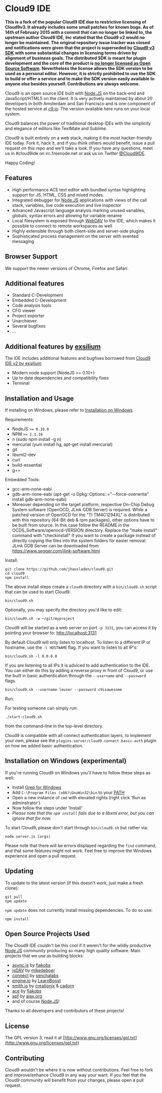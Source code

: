 # Cloud9 IDE

**This is a fork of the popular Cloud9 IDE due to restrictive licensing of Cloud9v3. It already includes some small patches for known bugs. As of 14th of February 2015 with a commit that can no longer be linked to, the upstream author Cloud9 IDE, Inc stated that the Cloud9 v2 would no longer be maintained. The original repository issue tracker was closed and notifications were given that the project is superseded by [Cloud9 v3 SDK](https://github.com/c9/core/) with some substantial changes in licensing terms driven by alignment of business goals. The distributed SDK is meant for plugin development and the core of the product is [no longer licensed as Open Source Software](http://cloud9-sdk.readme.io/v0.1/docs/the-licenses-for-cloud9-sdk-and-packages). Nevertheless the license allows the SDK version to be used as a personal editor. However, it is strictly prohibited to use the SDK to build or offer a service and to make the SDK version easily available to anyone else besides yourself. Contributions are always welcome.**

Cloud9 is an open source IDE built with [Node.JS] on the back-end and JavaScript/HTML5 on the client.
It is very actively maintained by about 20 developers in both Amsterdam and San Francisco and is one
component of the hosted service at [c9.io](http://c9.io). The version available here runs on your local system.

Cloud9 balances the power of traditional desktop IDEs with the simplicity and elegance of editors
like TextMate and Sublime.

Cloud9 is built entirely on a web stack, making it the most hacker-friendly IDE today.
Fork it, hack it, and if you think others would benefit, issue a pull request on this repo
and we'll take a look. If you have any questions, meet us in #cloud9ide on irc.freenode.net
or ask us on Twitter [@Cloud9IDE](http://twitter.com/#!/Cloud9IDE).

Happy Coding!

## Features

  * High performance ACE text editor with bundled syntax highlighting support for JS, HTML, CSS and mixed modes.
  * Integrated debugger for [Node.JS] applications with views of the call stack, variables, live code execution and live inspector
  * Advanced Javascript language analysis marking unused variables, globals, syntax errors and allowing for variable rename
  * Local filesystem is exposed through [WebDAV](http://en.wikipedia.org/wiki/WebDAV) to the IDE, which makes it possible to connect to remote workspaces as well
  * Highly extensible through both client-side and server-side plugins
  * Sophisticated process management on the server with evented messaging

## Browser Support

We support the newer versions of Chrome, Firefox and Safari.

## Additional features

- Standard C-Development
- Embedded C-Development
- Code analysis tools
- CFG viewer
- Project exporter
- Unarchiever
- Several bugfixes
- ...


## Additional features by [exsilium](https://github.com/exsilium)

The IDE includes additional features and bugfixes borrowed from [Cloud9 IDE v2 by exsilium](https://github.com/exsilium/cloud9)

- Modern node support (NodeJS >= 0.10+)
- Up to date dependencies and compatibility fixes
- Terminal

## Installation and Usage

If installing on Windows, please refer to [Installation on Windows](#installation-on-windows-experimental).

Requirements:

  * NodeJS `>= 0.10.0`
  * NPM `>= 1.1.16`
  * n (sudo npm install -g n)
  * mercurial (yum install hg, apt-get install mercurial)
  * git
  * libxml2-dev
  * curl
  * build-essential
  * g++

Embedded Tools:

  * gcc-arm-none-eabi
  * gdb-arm-none-eabi (apt-get -o Dpkg::Options::="--force-overwrite" install gdb-arm-none-eabi)
  * Moreover depending on the target platform, respective On-Chip Debug System software (OpenOCD, JLink GDB Server) is required. While a
    patched version of OpenOCD for the "TI TM4C1294XL" is distributed with this repository (64-Bit deb & rpm packages), other options have to be built from source. In this case follow the README in the OCDS_Software/openocd-VERSION directory. Replace the "make install" command with "checkinstall" if you want to create a package instead of directly copying the files into the system folders for easier removal.
    JLink GDB Server can be downloaded from https://www.segger.com/jlink-software.html

Install:

    git clone https://github.com/jhausladen/cloud9.git
    cd cloud9
    npm install

The above install steps create a `cloud9` directory with a `bin/cloud9.sh`
script that can be used to start Cloud9:

    bin/cloud9.sh

Optionally, you may specify the directory you'd like to edit:

    bin/cloud9.sh -w ~/git/myproject

Cloud9 will be started as a web server on port `-p 3131`, you can access it by
pointing your browser to: [http://localhost:3131](http://localhost:3131)

By default Cloud9 will only listen to localhost.
To listen to a different IP or hostname, use the `-l HOSTNAME` flag.
If you want to listen to all IP's:

    bin/cloud9.sh -l 0.0.0.0

If you are listening to all IPs it is adviced to add authentication to the IDE.
You can either do this by adding a reverse proxy in front of Cloud9,
or use the built in basic authentication through the `--username` and `--password` flags.

    bin/cloud9.sh --username leuser --password c9isawesome

Run:

For testing someone can simply run:

    ./start-cloud9.sh

from the command-line in the top-level directory.

Cloud9 is compatible with all connect authentication layers,
to implement your own, please see the `plugins-server/cloud9.connect.basic-auth` plugin
on how we added basic authentication.

## Installation on Windows (experimental)

If you're running Cloud9 on Windows you'll have to follow these steps as well:

  * Install [Grep for Windows](http://gnuwin32.sourceforge.net/downlinks/grep.php)
  * Add `C:\Program Files (x86)\GnuWin32\bin` to your [PATH](http://www.computerhope.com/issues/ch000549.htm)
  * Open a new instance of `cmd` with elevated rights (right click 'Run as adminstrator')
  * Now follow the steps under 'Install'
  * *Please note that the `npm install` fails due to a libxml error, but you can ignore that for now.*

To start Cloud9, please don't start through `bin/cloud9.sh` but rather via:

    node server.js [args]

Please note that there will be errors displayed regarding the `find` command,
and that some features might not work.
Feel free to improve the Windows experience and open a pull request.

## Updating

To update to the latest version (if this doesn't work, just make a fresh clone):

    git pull
    npm update

`npm update` does not currently install missing dependencies. To do so use:

    npm install

## Open Source Projects Used

The Cloud9 IDE couldn't be this cool if it weren't for the wildly productive
[Node.JS] community producing so many high quality software.
Main projects that we use as building blocks:

  * [async.js] by [fjakobs]
  * [jsDAV] by [mikedeboer]
  * [connect] by [senchalabs](http://github.com/senchalabs)
  * [engine.io] by [LearnBoost](http://github.com/LearnBoost)
  * [smith.io](http://github.com/c9/smith.io) by [creationix](http://github.com/creationix) & [cadorn](http://github.com/cadorn)
  * [ace](http://github.com/ajaxorg/ace) by [fjakobs]
  * [apf](http://www.ajax.org) by [ajax.org]
  * and of course [Node.JS]!

Thanks to all developers and contributors of these projects!

[fjakobs]: http://github.com/fjakobs
[javruben]: http://github.com/javruben
[mikedeboer]: http://github.com/mikedeboer
[ajax.org]: http://www.ajax.org/
[async.js]: http://github.com/fjakobs/async.js
[jsDAV]: http://github.com/mikedeboer/jsdav
[connect]: http://github.com/senchalabs/connect
[engine.io]: http://github.com/LearnBoost/engine.io
[requireJS]: http://requirejs.org/
[Node.JS]: http://nodejs.org/

## License

The GPL version 3, read it at [http://www.gnu.org/licenses/gpl.txt](http://www.gnu.org/licenses/gpl.txt)

## Contributing

Cloud9 wouldn't be where it is now without contributions. Feel free to fork and improve/enhance Cloud9 in any way your want. If you feel that the Cloud9 community will benefit from your changes, please open a pull request.